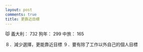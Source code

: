 ```yaml
---
layout: post
comments: true
title: 更靠近目標
---
```


:pouting_cat: 義大利： 732 狗年： 299 中旅： 165


８．減少選擇，更能靠近目標
９．要有除了工作以外自己的個人目標

